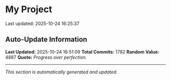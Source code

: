 # My Project


Last updated: 2025-10-24 16:25:37





























































































































































































































































































































































































































































































































































































































































































































































































































































































































































































































































































































































































































































































































































































































































































































































































































































































































































































































































































































































































































































































































































































































































## Auto-Update Information

**Last Updated:** 2025-10-24 16:51:09
**Total Commits:** 1782
**Random Value:** 4887
**Quote:** _Progress over perfection._

---
_This section is automatically generated and updated._